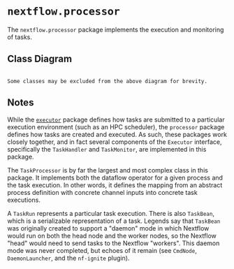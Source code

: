 
# `nextflow.processor`

The `nextflow.processor` package implements the execution and monitoring of tasks.

## Class Diagram

```{mermaid} diagrams/nextflow.processor.mmd
```

```{note}
Some classes may be excluded from the above diagram for brevity.
```

## Notes

While the [`executor`](nextflow.executor.md) package defines how tasks are submitted to a particular execution environment (such as an HPC scheduler), the `processor` package defines how tasks are created and executed. As such, these packages work closely together, and in fact several components of the `Executor` interface, specifically the `TaskHandler` and `TaskMonitor`, are implemented in this package.

The `TaskProcessor` is by far the largest and most complex class in this package. It implements both the dataflow operator for a given process and the task execution. In other words, it defines the mapping from an abstract process definition with concrete channel inputs into concrete task executions.

A `TaskRun` represents a particular task execution. There is also `TaskBean`, which is a serializable representation of a task. Legends say that `TaskBean` was originally created to support a "daemon" mode in which Nextflow would run on both the head node and the worker nodes, so the Nextflow "head" would need to send tasks to the Nextflow "workers". This daemon mode was never completed, but echoes of it remain (see `CmdNode`, `DaemonLauncher`, and the `nf-ignite` plugin).
